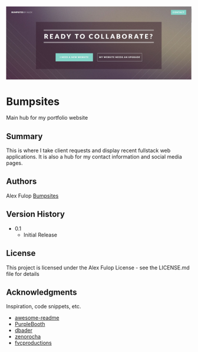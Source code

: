 ![Banner image](images/website.jpg)



# Bumpsites

Main hub for my portfolio website

## Summary

This is where I take client requests and display recent fullstack web applications. It is also a hub for my contact information
and social media pages. 


## Authors

Alex Fulop
[Bumpsites](bumpsites.netlify.app)

## Version History

* 0.1
    * Initial Release

## License

This project is licensed under the Alex Fulop License - see the LICENSE.md file for details

## Acknowledgments

Inspiration, code snippets, etc.
* [awesome-readme](https://github.com/matiassingers/awesome-readme)
* [PurpleBooth](https://gist.github.com/PurpleBooth/109311bb0361f32d87a2)
* [dbader](https://github.com/dbader/readme-template)
* [zenorocha](https://gist.github.com/zenorocha/4526327)
* [fvcproductions](https://gist.github.com/fvcproductions/1bfc2d4aecb01a834b46)